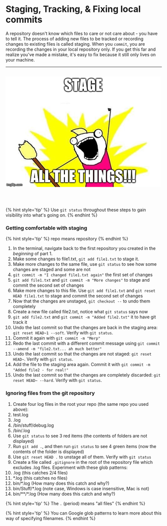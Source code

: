 # Staging, Tracking, &amp; Fixing local commits
A repository doesn't know which files to care or not care about - you have to tell it.  The process of adding new files to be tracked or recording changes to existing files is called staging.  When you `commit`, you are recording the changes in your local repository only.  If you get this far and realize you've made a mistake, it's easy to fix because it still only lives on your machine.

<hr><br>

<div>
    <img src="2-meme.jpg">
</div>

<br><br>


{% hint style='tip' %}
Use `git status` throughout these steps to gain visibility into what's going on.
{% endhint %}

### Getting comfortable with staging

{% hint style='tip' %}
repo means repository
{% endhint %}

1. In the terminal, navigate back to the first repository you created in the *beginning* of part 1.
1. Make some changes to file1.txt, `git add file1.txt` to stage it.
1. Make more changes to the same file, use `git status` to see how some changes are staged and some are not
1. `git commit -m "I changed file1.txt again"` the first set of changes
1. `git add file1.txt` and `git commit -m "More changes"` to stage and commit the second set of changes
1. Make more changes to this file.  Use `git add file1.txt` and `git reset HEAD file1.txt` to stage and commit the second set of changes
1. Now that the changes are unstaged, `git checkout --` to undo them completely
1. Create a new file called file2.txt, notice what `git status` says now
1. `git add file2.txt` and `git commit -m "Added file2.txt"` it to have git track it
1. Undo the last commit so that the changes are back in the staging area: `git reset HEAD~1 --soft`.  Verify with `git status`.
1. Commit it again with `git commit -m "Merp"`
1. Redo the last commit with a different commit message using `git commit --amend -m "file2.txt... ah much better"`
1. Undo the last commit so that the changes are not staged: `git reset HEAD~`.  Verify with `git status`.
1. Add the file to the staging area again.  Commit it with `git commit -m "Added file2 - for real!"`
1. Undo the last commit so that the changes are completely discarded: `git reset HEAD~ --hard`.  Verify with `git status`.

### Ignoring files from the git repository

1. Create four log files in the root your repo (the same repo you used above):
  1. test.log
  1. .log
  1. /bin/stuff/debug.log
  1. /bin/.log
1. Use `git status` to see 3 red items (the contents of folders are not displayed)
1. Run `git add .`, and then run `git status` to see 4 green items (now the contents of the folder is displayed)
1. Use `git reset HEAD .` to unstage all of them.  Verify with `git status`
1. Create a file called `.gitignore` in the root of the repository file which excludes .log files.  Experiment with these glob patterns:
  1. .log (this catches 2/4 files)
  1. \*.log (this catches no files)
  1. bin/\*.log (How many does this catch and why?)
  1. bin/Stuff/\*.log (note case, Windows is case insensitive, Mac is not)
  1. bin/\*\*/\*.log (How many does this catch and why?)

{% hint style='tip' %}
The `.` (period) means "all files"
{% endhint %}

{% hint style='tip' %}
You can Google glob patterns to learn more about this way of specifying filenames.
{% endhint %}
